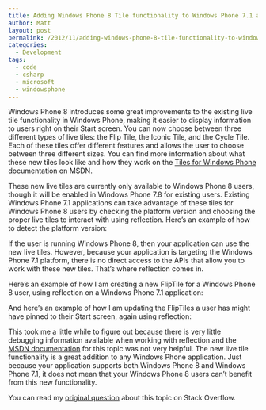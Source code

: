 ```yaml
---
title: Adding Windows Phone 8 Tile functionality to Windows Phone 7.1 applications
author: Matt
layout: post
permalink: /2012/11/adding-windows-phone-8-tile-functionality-to-windows-phone-7-1-applications/
categories:
  - Development
tags:
  - code
  - csharp
  - microsoft
  - windowsphone
---
```


Windows Phone 8 introduces some great improvements to the existing live tile functionality in Windows Phone, making it easier to display information to users right on their Start screen. You can now choose between three different types of live tiles: the Flip Tile, the Iconic Tile, and the Cycle Tile. Each of these tiles offer different features and allows the user to choose between three different sizes. You can find more information about what these new tiles look like and how they work on the [Tiles for Windows Phone][1] documentation on MSDN.

 [1]: http://msdn.microsoft.com/en-us/library/windowsphone/develop/hh202948(v=vs.105).aspx

These new live tiles are currently only available to Windows Phone 8 users, though it will be enabled in Windows Phone 7.8 for existing users. Existing Windows Phone 7.1 applications can take advantage of these tiles for Windows Phone 8 users by checking the platform version and choosing the proper live tiles to interact with using reflection. Here’s an example of how to detect the platform version:



If the user is running Windows Phone 8, then your application can use the new live tiles. However, because your application is targeting the Windows Phone 7.1 platform, there is no direct access to the APIs that allow you to work with these new tiles. That’s where reflection comes in.

Here’s an example of how I am creating a new FlipTile for a Windows Phone 8 user, using reflection on a Windows Phone 7.1 application:

<script src="https://gist.github.com/mbmccormick/4176978.js"></script>

And here’s an example of how I am updating the FlipTiles a user has might have pinned to their Start screen, again using reflection:

<script src="https://gist.github.com/mbmccormick/4176825.js"></script>

This took me a little while to figure out because there is very little debugging information available when working with reflection and the [MSDN documentation][2] for this topic was not very helpful. The new live tile functionality is a great addition to any Windows Phone application. Just because your application supports both Windows Phone 8 and Windows Phone 7.1, it does not mean that your Windows Phone 8 users can’t benefit from this new functionality.

 [2]: http://msdn.microsoft.com/en-us/library/windowsphone/develop/jj720574(v=vs.105).aspx

You can read my [original question][3] about this topic on Stack Overflow.

 [3]: http://stackoverflow.com/questions/13636069/adding-windows-phone-8-tile-functionality-to-windows-phone-os-7-1-app
